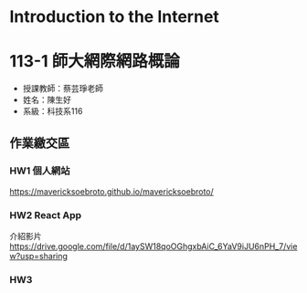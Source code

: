 # Introduction to the Internet

# 113-1 師大網際網路概論
- 授課教師：蔡芸琤老師
- 姓名：陳生好
- 系級：科技系116

## 作業繳交區
### HW1 個人網站
https://mavericksoebroto.github.io/mavericksoebroto/

### HW2 React App
介紹影片
https://drive.google.com/file/d/1aySW18qoOGhgxbAiC_6YaV9iJU6nPH_7/view?usp=sharing

### HW3

